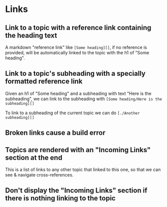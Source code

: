 # Links

## Link to a topic with a reference link containing the heading text

A markdown "reference link" like `[Some heading][]`, if no reference is provided, will be automatically linked to the topic with the h1 of "Some heading".

## Link to a topic's subheading with a specially formatted reference link

Given an h1 of "Some heading" and a subheading with text "Here is the subheading", we can link to the subheading with `[Some heading/Here is the subheading][]`

To link to a subheading of the current topic we can do `[./Another subheading][]`

## Broken links cause a build error

## Topics are rendered with an "Incoming Links" section at the end

This is a list of links to any other topic that linked to this one, so that we can see & navigate cross-references.

## Don't display the "Incoming Links" section if there is nothing linking to the topic
